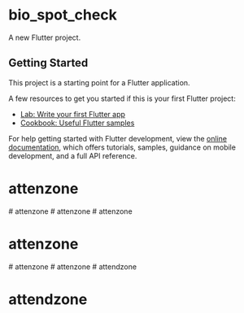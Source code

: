 # bio_spot_check

A new Flutter project.

## Getting Started

This project is a starting point for a Flutter application.

A few resources to get you started if this is your first Flutter project:

- [Lab: Write your first Flutter app](https://docs.flutter.dev/get-started/codelab)
- [Cookbook: Useful Flutter samples](https://docs.flutter.dev/cookbook)

For help getting started with Flutter development, view the
[online documentation](https://docs.flutter.dev/), which offers tutorials,
samples, guidance on mobile development, and a full API reference.
# attenzone
#   a t t e n z o n e  
 #   a t t e n z o n e  
 # attenzone
# attenzone
#   a t t e n z o n e  
 #   a t t e n z o n e  
 # attendzone
# attendzone
